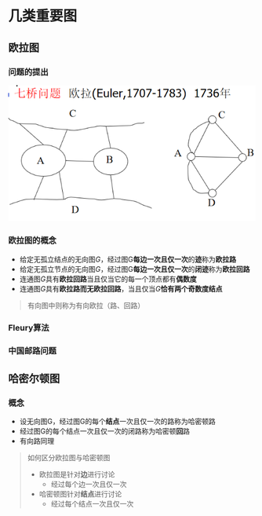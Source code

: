 # 几类重要图
## 欧拉图
### 问题的提出
![](https://raw.githubusercontent.com/alwaysmissin/picgo/main/20221204191649.png)
### 欧拉图的概念
- 给定无孤立结点的无向图$G$，经过图G**每边一次且仅一次**的**迹**称为**欧拉路**
- 给定无孤立节点的无向图$G$，经过图G**每边一次且仅一次**的**闭迹**称为**欧拉回路**
- 连通图$G$具有**欧拉回路**当且仅当它的每一个顶点都有**偶数度**
- 连通图$G$具有**欧拉路而无欧拉回路**，当且仅当$G$**恰有两个奇数度结点**
> 有向图中则称为有向欧拉（路、回路）
### Fleury算法
### 中国邮路问题

## 哈密尔顿图
### 概念
- 设无向图G，经过图G的每个**结点**一次且仅一次的路称为哈密顿路
- 经过图G的每个结点一次且仅一次的闭路称为哈密顿**回**路
- 有向路同理
> 如何区分欧拉图与哈密顿图
> - 欧拉图是针对**边**进行讨论
> 	- 经过每个边一次且仅一次
> - 哈密顿图针对**结点**进行讨论
> 	- 经过每个结点一次且仅一次